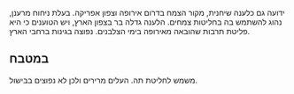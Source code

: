 ידועה גם כלענה שיחנית, מקור הצמח בדרום אירופה וצפון אפריקה. בעלת ניחוח מרענן, נהוג להשתמש בה בחליטות צמחים. הלענה גדלה בר בצפון הארץ, ויש הטוענים כי היא פליטת תרבות שהובאה מאירופה בימי הצלבנים. נפוצה בגינות ברחבי הארץ.

## במטבח

משמש לחליטת תה. העלים מרירים ולכן לא נפוצים בבישול.